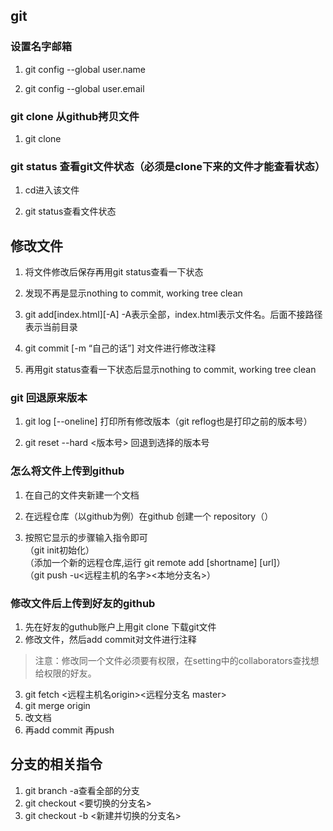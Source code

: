 ## git  
### 设置名字邮箱
1. git config --global user.name<username>

2. git config --global user.email<user email>

### git clone 从github拷贝文件

1. git clone <url>

### git status 查看git文件状态（必须是clone下来的文件才能查看状态）

1. cd进入该文件

2. git status查看文件状态
## 修改文件
1. 将文件修改后保存再用git status查看一下状态   
 
2. 发现不再是显示nothing to commit, working tree clean 
 
3. git add[index.html][-A] -A表示全部，index.html表示文件名。后面不接路径表示当前目录  

4. git commit [-m “自己的话”] 对文件进行修改注释

5. 再用git status查看一下状态后显示nothing to commit, working tree clean

### git 回退原来版本

1. git log [--oneline] 打印所有修改版本（git reflog也是打印之前的版本号）

2. git reset --hard <版本号>   回退到选择的版本号

### 怎么将文件上传到github

1. 在自己的文件夹新建一个文档

2. 在远程仓库（以github为例）在github 创建一个 repository（）

3. 按照它显示的步骤输入指令即可  
（git init初始化）  
（添加一个新的远程仓库,运行 git remote add [shortname] [url]）  
（git push -u<远程主机的名字><本地分支名>）
### 修改文件后上传到好友的github
1. 先在好友的guthub账户上用git clone <url>下载git文件
2. 修改文件，然后add commit对文件进行注释
> 注意：修改同一个文件必须要有权限，在setting中的collaborators查找想给权限的好友。  

3. git fetch <远程主机名origin><远程分支名  master>  
4. git merge origin
5. 改文档
6. 再add commit 再push
## 分支的相关指令
1. git  branch -a查看全部的分支  
2. git checkout <要切换的分支名>  
3. git checkout -b <新建并切换的分支名>  